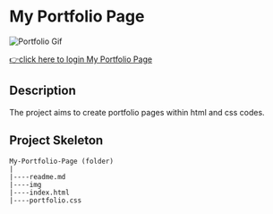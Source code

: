 <h1> My Portfolio Page</h1>

![Portfolio Gif](./img/MyPortfolio.gif)

[👉click here to login My Portfolio Page](https://ilkerkr.github.io/portfolioProject/)

<h2> Description</h2>
<p>The project aims to create portfolio pages within html and css codes.</p>

<h2>Project Skeleton</h2>

```
My-Portfolio-Page (folder)
|
|----readme.md                  
|----img
|----index.html  
|----portfolio.css  
``` 


